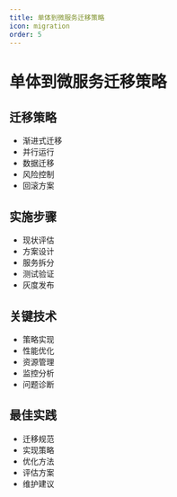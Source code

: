 ```yaml
---
title: 单体到微服务迁移策略
icon: migration
order: 5
---
```


# 单体到微服务迁移策略

## 迁移策略
- 渐进式迁移
- 并行运行
- 数据迁移
- 风险控制
- 回滚方案

## 实施步骤
- 现状评估
- 方案设计
- 服务拆分
- 测试验证
- 灰度发布

## 关键技术
- 策略实现
- 性能优化
- 资源管理
- 监控分析
- 问题诊断

## 最佳实践
- 迁移规范
- 实现策略
- 优化方法
- 评估方案
- 维护建议
